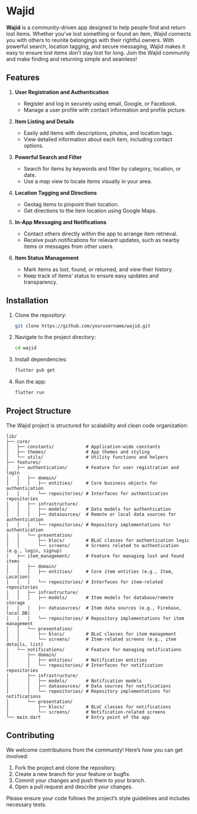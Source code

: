 # Wajid

**Wajid** is a community-driven app designed to help people find and return lost items. Whether you've lost something or found an item, Wajid connects you with others to reunite belongings with their rightful owners. With powerful search, location tagging, and secure messaging, Wajid makes it easy to ensure lost items don’t stay lost for long. Join the Wajid community and make finding and returning simple and seamless!

## Features

1. **User Registration and Authentication**
   - Register and log in securely using email, Google, or Facebook.
   - Manage a user profile with contact information and profile picture.

2. **Item Listing and Details**
   - Easily add items with descriptions, photos, and location tags.
   - View detailed information about each item, including contact options.

3. **Powerful Search and Filter**
   - Search for items by keywords and filter by category, location, or date.
   - Use a map view to locate items visually in your area.

4. **Location Tagging and Directions**
   - Geotag items to pinpoint their location.
   - Get directions to the item location using Google Maps.

5. **In-App Messaging and Notifications**
   - Contact others directly within the app to arrange item retrieval.
   - Receive push notifications for relevant updates, such as nearby items or messages from other users.

6. **Item Status Management**
   - Mark items as lost, found, or returned, and view their history.
   - Keep track of items’ status to ensure easy updates and transparency.

## Installation

1. Clone the repository:
   ```bash
   git clone https://github.com/yourusername/wajid.git
   ```
2. Navigate to the project directory:
   ```bash
   cd wajid
   ```
3. Install dependencies:
   ```bash
   flutter pub get
   ```
4. Run the app:
   ```bash
   flutter run
   ```

## Project Structure

The Wajid project is structured for scalability and clean code organization:
```
lib/
├── core/
│   ├── constants/            # Application-wide constants
│   ├── themes/               # App themes and styling
│   └── utils/                # Utility functions and helpers
├── features/
│   ├── authentication/       # Feature for user registration and login
│   │   ├── domain/
│   │   │   ├── entities/     # Core business objects for authentication
│   │   │   └── repositories/ # Interfaces for authentication repositories
│   │   ├── infrastructure/
│   │   │   ├── models/       # Data models for authentication
│   │   │   ├── datasources/  # Remote or local data sources for authentication
│   │   │   └── repositories/ # Repository implementations for authentication
│   │   └── presentation/
│   │       ├── blocs/        # BLoC classes for authentication logic
│   │       └── screens/      # Screens related to authentication (e.g., login, signup)
│   ├── item_management/      # Feature for managing lost and found items
│   │   ├── domain/
│   │   │   ├── entities/     # Core item entities (e.g., Item, Location)
│   │   │   └── repositories/ # Interfaces for item-related repositories
│   │   ├── infrastructure/
│   │   │   ├── models/       # Item models for database/remote storage
│   │   │   ├── datasources/  # Item data sources (e.g., Firebase, local DB)
│   │   │   └── repositories/ # Repository implementations for item management
│   │   └── presentation/
│   │       ├── blocs/        # BLoC classes for item management
│   │       └── screens/      # Item-related screens (e.g., item details, list)
│   └── notifications/        # Feature for managing notifications
│       ├── domain/
│       │   ├── entities/     # Notification entities
│       │   └── repositories/ # Interfaces for notification repositories
│       ├── infrastructure/
│       │   ├── models/       # Notification models
│       │   ├── datasources/  # Data sources for notifications
│       │   └── repositories/ # Repository implementations for notifications
│       └── presentation/
│           ├── blocs/        # BLoC classes for notifications
│           └── screens/      # Notification-related screens
└── main.dart                 # Entry point of the app
```

## Contributing

We welcome contributions from the community! Here’s how you can get involved:

1. Fork the project and clone the repository.
2. Create a new branch for your feature or bugfix.
3. Commit your changes and push them to your branch.
4. Open a pull request and describe your changes.

Please ensure your code follows the project’s style guidelines and includes necessary tests.